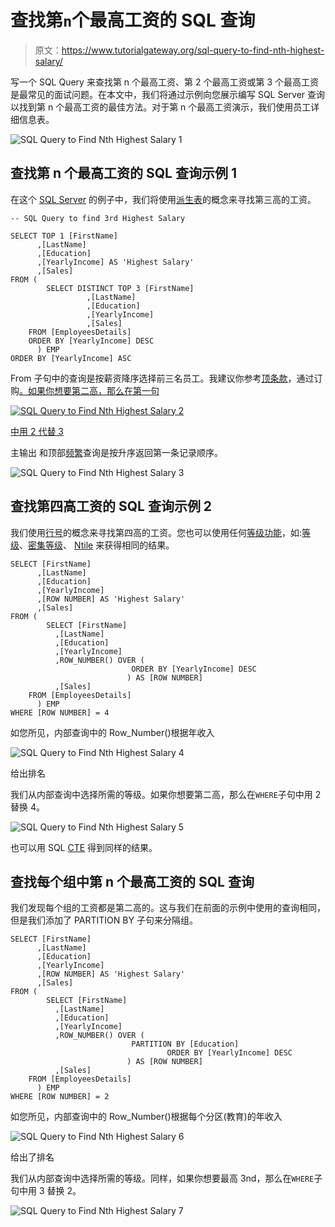 # 查找第`n`个最高工资的 SQL 查询

> 原文：<https://www.tutorialgateway.org/sql-query-to-find-nth-highest-salary/>

写一个 SQL Query 来查找第 n 个最高工资、第 2 个最高工资或第 3 个最高工资是最常见的面试问题。在本文中，我们将通过示例向您展示编写 SQL Server 查询以找到第 n 个最高工资的最佳方法。对于第 n 个最高工资演示，我们使用员工详细信息表。

![SQL Query to Find Nth Highest Salary 1](img/67d3ab321a15aacf96f3214dc14840d4.png)

## 查找第 n 个最高工资的 SQL 查询示例 1

在这个 [SQL Server](https://www.tutorialgateway.org/sql/) 的例子中，我们将使用[派生表](https://www.tutorialgateway.org/sql-derived-table/)的概念来寻找第三高的工资。

```
-- SQL Query to find 3rd Highest Salary 

SELECT TOP 1 [FirstName]
      ,[LastName]
      ,[Education]
      ,[YearlyIncome] AS 'Highest Salary'
      ,[Sales]
FROM (
        SELECT DISTINCT TOP 3 [FirstName]
			     ,[LastName]
			     ,[Education]
			     ,[YearlyIncome]
			     ,[Sales]
	FROM [EmployeesDetails] 
	ORDER BY [YearlyIncome] DESC
      ) EMP 
ORDER BY [YearlyIncome] ASC
```

From 子句中的查询是按薪资降序选择前三名员工。我建议你参考[顶条款](https://www.tutorialgateway.org/sql-top-clause/)，通过订购[。如果你想要第二高，那么在第一句](https://www.tutorialgateway.org/sql-order-by-clause/)

[![SQL Query to Find Nth Highest Salary 2](img/9a88e4e2df705109184dfea385bb24af.png)](https://www.tutorialgateway.org/sql-order-by-clause/)

[中用 2 代替 3](https://www.tutorialgateway.org/sql-order-by-clause/)

主输出
和顶部[频繁](https://www.tutorialgateway.org/sql-interview-questions/)查询是按升序返回第一条记录顺序。

![SQL Query to Find Nth Highest Salary 3](img/8a9f5466a916a71599506ddf2bfe6936.png)

## 查找第四高工资的 SQL 查询示例 2

我们使用[行号](https://www.tutorialgateway.org/sql-row_number/)的概念来寻找第四高的工资。您也可以使用任何[等级功能](https://www.tutorialgateway.org/ranking-functions-in-sql-server/)，如:[等级](https://www.tutorialgateway.org/sql-rank-function/)、[密集等级](https://www.tutorialgateway.org/sql-dense_rank/)、 [Ntile](https://www.tutorialgateway.org/sql-ntile-function/) 来获得相同的结果。

```
SELECT [FirstName]
      ,[LastName]
      ,[Education]
      ,[YearlyIncome]
      ,[ROW NUMBER] AS 'Highest Salary'
      ,[Sales]
FROM (
        SELECT [FirstName]
	      ,[LastName]
	      ,[Education]
	      ,[YearlyIncome]
	      ,ROW_NUMBER() OVER (
		                   ORDER BY [YearlyIncome] DESC
		                  ) AS [ROW NUMBER]
	      ,[Sales]
	FROM [EmployeesDetails] 
      ) EMP 
WHERE [ROW NUMBER] = 4
```

如您所见，内部查询中的 Row_Number()根据年收入

![SQL Query to Find Nth Highest Salary 4](img/b54a01e9e275a54384136260b399a084.png)

给出排名

我们从内部查询中选择所需的等级。如果你想要第二高，那么在`WHERE`子句中用 2 替换 4。

![SQL Query to Find Nth Highest Salary 5](img/43c70a151a908a65511bb4bb79e93d66.png)

也可以用 SQL [CTE](https://www.tutorialgateway.org/sql-server-cte/) 得到同样的结果。

## 查找每个组中第 n 个最高工资的 SQL 查询

我们发现每个组的工资都是第二高的。这与我们在前面的示例中使用的查询相同，但是我们添加了 PARTITION BY 子句来分隔组。

```
SELECT [FirstName]
      ,[LastName]
      ,[Education]
      ,[YearlyIncome]
      ,[ROW NUMBER] AS 'Highest Salary'
      ,[Sales]
FROM (
        SELECT [FirstName]
	      ,[LastName]
	      ,[Education]
	      ,[YearlyIncome]
	      ,ROW_NUMBER() OVER (
		                   PARTITION BY [Education]
                                   ORDER BY [YearlyIncome] DESC
		                  ) AS [ROW NUMBER]
	      ,[Sales]
	FROM [EmployeesDetails] 
      ) EMP 
WHERE [ROW NUMBER] = 2
```

如您所见，内部查询中的 Row_Number()根据每个分区(教育)的年收入

![SQL Query to Find Nth Highest Salary 6](img/583011581e06ff546f76139bd418ffc0.png)

给出了排名

我们从内部查询中选择所需的等级。同样，如果你想要最高 3nd，那么在`WHERE`子句中用 3 替换 2。

![SQL Query to Find Nth Highest Salary 7](img/46859ef2ec0abc871eed20154a68b6c1.png)